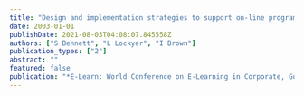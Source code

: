 ```yaml
---
title: "Design and implementation strategies to support on-line programs for off-shore teaching"
date: 2003-01-01
publishDate: 2021-08-03T04:08:07.845558Z
authors: ["S Bennett", "L Lockyer", "I Brown"]
publication_types: ["2"]
abstract: ""
featured: false
publication: "*E-Learn: World Conference on E-Learning in Corporate, Government, Healthcare …*"
---
```



